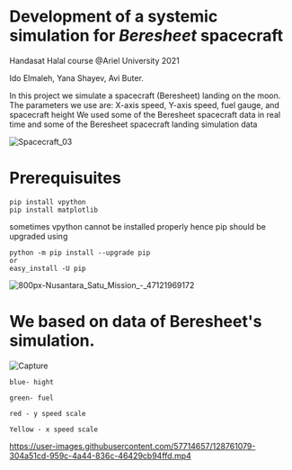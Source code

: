 # Development of a systemic simulation for ***Beresheet*** spacecraft

Handasat Halal course @Ariel University 2021

Ido Elmaleh, Yana Shayev, Avi Buter.

In this project we simulate a spacecraft (Beresheet) landing on the moon.
  The parameters we use are:
X-axis speed, Y-axis speed, fuel gauge, and spacecraft height
We used some of the Beresheet spacecraft data in real time and some of the Beresheet spacecraft landing simulation data

![Spacecraft_03](https://user-images.githubusercontent.com/57714657/128746782-f8759eae-3f03-42a0-8a35-144fb0b280d4.jpg)
# Prerequisuites 
```
pip install vpython
pip install matplotlib
```

sometimes vpython cannot be installed properly hence pip should be upgraded using
```
python -m pip install --upgrade pip
or
easy_install -U pip
```
![800px-Nusantara_Satu_Mission_-_47121969172](https://user-images.githubusercontent.com/57714657/128746814-2630e968-6d58-40cb-bc56-308f6f0892df.jpg)

# We based on data of Beresheet's simulation.

![Capture](https://user-images.githubusercontent.com/57714657/128760018-2f9b7ca7-3dc4-4f22-a274-1e519f53dd29.PNG)
```
blue- hight

green- fuel

red - y speed scale

Yellow - x speed scale

```
https://user-images.githubusercontent.com/57714657/128761079-304a51cd-959c-4a44-836c-46429cb94ffd.mp4

